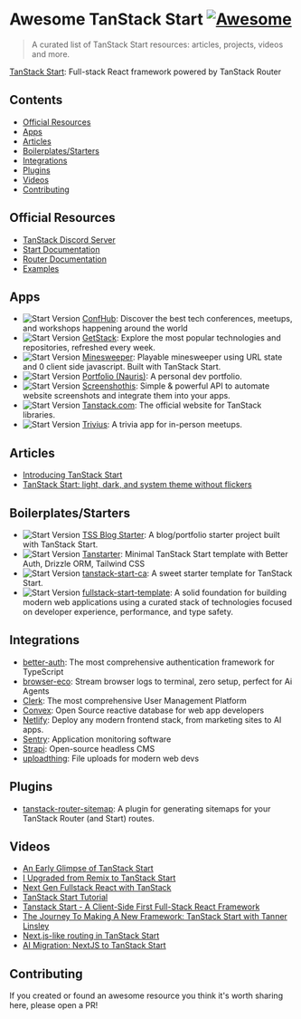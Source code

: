 # Awesome TanStack Start [![Awesome](https://cdn.rawgit.com/sindresorhus/awesome/d7305f38d29fed78fa85652e3a63e154dd8e8829/media/badge.svg)](https://github.com/sindresorhus/awesome)

> A curated list of TanStack Start resources: articles, projects, videos and more.

[TanStack Start](https://tanstack.com/start/latest): Full-stack React framework powered by TanStack Router

## Contents

- [Official Resources](#official-resources)
- [Apps](#apps)
- [Articles](#articles)
- [Boilerplates/Starters](#boilerplatesstarters)
- [Integrations](#integrations)
- [Plugins](#plugins)
- [Videos](#videos)
- [Contributing](#contributing)

## Official Resources

- [TanStack Discord Server](https://discord.com/invite/WrRKjPJ)
- [Start Documentation](https://tanstack.com/start/latest)
- [Router Documentation](https://tanstack.com/router/latest)
- [Examples](https://tanstack.com/start/latest/docs/framework/react/examples/start-basic)

## Apps

- ![Start Version](https://img.shields.io/badge/dynamic/json?url=https://raw.githubusercontent.com/Balastrong/confhub/refs/heads/main/package.json&query=%24.dependencies.%40tanstack%2Freact-start&label=start) [ConfHub](https://github.com/Balastrong/confhub): Discover the best tech conferences, meetups, and workshops happening around the world
- ![Start Version](https://img.shields.io/badge/dynamic/json?url=https://raw.githubusercontent.com/specfy/getstack/refs/heads/main/apps/frontend/package.json&query=%24.dependencies.%40tanstack%2Freact-start&label=start) [GetStack](https://github.com/specfy/getstack): Explore the most popular technologies and repositories, refreshed every week.
- ![Start Version](https://img.shields.io/badge/dynamic/json?url=https://raw.githubusercontent.com/matthewdavi/minesweeper/refs/heads/main/package.json&query=%24.dependencies.%40tanstack%2Fstart&label=start&color=red) [Minesweeper](https://github.com/matthewdavi/minesweeper): Playable minesweeper using URL state and 0 client side javascript. Built with TanStack Start.
- ![Start Version](https://img.shields.io/badge/dynamic/json?url=https://raw.githubusercontent.com/FaZeRs/portfolio/refs/heads/main/package.json&query=%24.dependencies.%40tanstack%2Freact-start&label=start) [Portfolio (Nauris)](https://github.com/FaZeRs/portfolio): A personal dev portfolio.
- ![Start Version](https://img.shields.io/badge/dynamic/json?url=https://raw.githubusercontent.com/screenshothis/screenshothis.com/refs/heads/main/apps/web/package.json&query=%24.dependencies.%40tanstack%2Freact-start&label=start) [Screenshothis](https://github.com/screenshothis/screenshothis.com): Simple & powerful API to automate website screenshots and integrate them into your apps.
- ![Start Version](https://img.shields.io/badge/dynamic/json?url=https://raw.githubusercontent.com/TanStack/tanstack.com/refs/heads/main/package.json&query=%24.dependencies.%40tanstack%2Freact-start&label=start) [Tanstack.com](https://github.com/TanStack/tanstack.com): The official website for TanStack libraries.
- ![Start Version](https://img.shields.io/badge/dynamic/json?url=https://raw.githubusercontent.com/nikolovlazar/trivius/refs/heads/main/package.json&query=%24.dependencies.%40tanstack%2Fstart&label=start&color=red) [Trivius](https://github.com/nikolovlazar/trivius): A trivia app for in-person meetups.

## Articles

- [Introducing TanStack Start](https://frontendmasters.com/blog/introducing-tanstack-start/)
- [TanStack Start: light, dark, and system theme without flickers](https://leonardomontini.dev/tanstack-start-theme/)

## Boilerplates/Starters

- ![Start Version](https://img.shields.io/badge/dynamic/json?url=https://raw.githubusercontent.com/ally-ahmed/tss-blog-starter/refs/heads/main/package.json&query=%24.dependencies.%40tanstack%2Fstart&label=start&color=red) [TSS Blog Starter](https://github.com/ally-ahmed/tss-blog-starter): A blog/portfolio starter project built with TanStack Start.
- ![Start Version](https://img.shields.io/badge/dynamic/json?url=https://raw.githubusercontent.com/dotnize/react-tanstarter/refs/heads/main/package.json&query=%24.dependencies.%40tanstack%2Freact-start&label=start) [Tanstarter](https://github.com/dotnize/react-tanstarter): Minimal TanStack Start template with Better Auth, Drizzle ORM, Tailwind CSS
- ![Start Version](https://img.shields.io/badge/dynamic/json?url=https://raw.githubusercontent.com/felipestanzani/tanstack-start-ca/refs/heads/main/package.json&query=%24.dependencies.%40tanstack%2Freact-start&label=start) [tanstack-start-ca](https://github.com/felipestanzani/tanstack-start-ca): A sweet starter template for TanStack Start.
- ![Start Version](https://img.shields.io/badge/dynamic/json?url=https://raw.githubusercontent.com/CarlosZiegler/fullstack-start-template/refs/heads/main/package.json&query=%24.dependencies.%40tanstack%2Freact-start&label=start) [fullstack-start-template](https://github.com/CarlosZiegler/fullstack-start-template): A solid foundation for building modern web applications using a curated stack of technologies focused on developer experience, performance, and type safety.

## Integrations

- [better-auth](https://www.better-auth.com/docs/integrations/tanstack): The most comprehensive authentication framework for TypeScript
- [browser-eco](https://github.com/instructa/browser-echo): Stream browser logs to terminal, zero setup, perfect for Ai Agents
- [Clerk](https://clerk.com/docs/references/tanstack-start/overview): The most comprehensive User Management Platform
- [Convex](https://docs.convex.dev/client/react/tanstack-start/): Open Source reactive database for web app developers
- [Netlify](https://docs.netlify.com/build/frameworks/framework-setup-guides/tanstack-start/): Deploy any modern frontend stack, from marketing sites to AI apps.
- [Sentry](https://docs.sentry.io/platforms/javascript/guides/react/features/tanstack-router/): Application monitoring software
- [Strapi](https://strapi.io/integrations/tanstack): Open-source headless CMS
- [uploadthing](https://docs.uploadthing.com/getting-started/tanstack-start): File uploads for modern web devs

## Plugins

- [tanstack-router-sitemap](https://www.npmjs.com/package/tanstack-router-sitemap): A plugin for generating sitemaps for your TanStack Router (and Start) routes.

## Videos

- [An Early Glimpse of TanStack Start](https://www.netlify.com/compose/2024/an-early-glimpse-of-tanstack-start/)
- [I Upgraded from Remix to TanStack Start](https://www.youtube.com/watch?v=mM6mbOzvTpY)
- [Next Gen Fullstack React with TanStack](https://www.youtube.com/watch?v=4PymccvinIo)
- [TanStack Start Tutorial](https://www.youtube.com/watch?v=PUf8DzCvrdc&list=PLOQjd5dsGSxIEKFg4dnSQ4zQkmTktfszp&index=1&pp=gAQBiAQB)
- [Tanstack Start - A Client-Side First Full-Stack React Framework](https://gitnation.com/contents/tanstack-start-a-client-side-first-full-stack-react-framework)
- [The Journey To Making A New Framework: TanStack Start with Tanner Linsley](https://www.youtube.com/watch?v=qVnzbeo6rH0)
- [Next.js-like routing in TanStack Start](https://youtu.be/X7W8YOV1klo)
- [AI Migration: NextJS to TanStack Start](https://youtu.be/abUakCmxZw0?si=MSZryNuyk80RBnON)

## Contributing

If you created or found an awesome resource you think it's worth sharing here, please open a PR!
